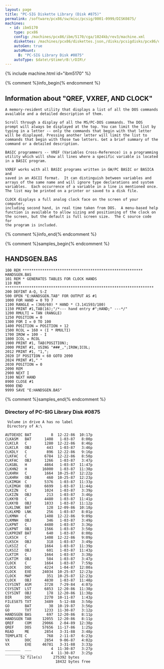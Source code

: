 ```yaml
---
layout: page
title: "PC-SIG Diskette Library (Disk #875)"
permalink: /software/pcx86/sw/misc/pcsig/0001-0999/DISK0875/
machines:
  - id: ibm5170
    type: pcx86
    config: /machines/pcx86/ibm/5170/cga/1024kb/rev3/machine.xml
    diskettes: /machines/pcx86/diskettes.json,/disks/pcsigdisks/pcx86/diskettes.json
    autoGen: true
    autoMount:
      B: "PC-SIG Library Disk #0875"
    autoType: $date\r$time\rB:\rDIR\r
---
```


{% include machine.html id="ibm5170" %}

{% comment %}info_begin{% endcomment %}

## Information about "QREF, VXREF, AND CLOCK"

    A memory-resident utility that displays a list of all the DOS commands
    available and a detailed description of them.
    
    Scroll through a display of all the MS/PC-DOS commands. The DOS
    prompt will always be displayed at the top. You can limit the list by
    typing in a letter -- only the commands that begin with that letter
    will be displayed. Pressing another letter will limit the list to
    commands that begin with those two letters. Get a brief summary of the
    command or a detailed description.
    
    BASIC programmers -- VREF (Variables Cross-Reference) is a programming
    utility which will show all lines where a specific variable is located
    in a BASIC program.
    
    VXREF works with all BASIC programs written in GW/PC BASIC or BASICA and
    saved in an ASCII format.  It can distinguish between variables and
    arrays of the same name and will ignore type declarations and system
    variables.  Each occurrence of a variable in a line is mentioned once.
    The list may be printed on a printer or saved to a disk file.
    
    CLOCK displays a full analog clock face on the screen of your computer,
    including second hand, in real time taken from DOS.  A menu-based help
    function is available to allow sizing and positioning of the clock on
    the screen, but the default is full screen size.  The C source code for
    the program is included.
{% comment %}info_end{% endcomment %}

{% comment %}samples_begin{% endcomment %}

## HANDSGEN.BAS

```bas
100 REM ******************************************************* HANDSGEN.BAS
101 REM * GENERATES TABLES FOR CLOCK HANDS
110 REM ********************************************************************
200 DEFINT A-Q, S-Z
500 OPEN "E:HANDSGEN.TAB" FOR OUTPUT AS #1
1000 FOR HAND = 0 TO 7
1100 RANGLE = (360/60) * HAND * (3.141593/180)
1150 PRINT #1,TAB(16);"/*--- hand entry #";HAND;" ---*/"
1200 RMULTI = TAN (RANGLE)
1250 POSITION = 0
1300 FOR I = 0 TO 100
1400 POSITION = POSITION + 12
1500 RCOL = 160 + (I * RMULTI)
1700 IROW = 100 - I
1800 ICOL = RCOL
1900 PRINT #1, TAB(POSITION);
2000 PRINT #1, USING "###_,";IROW;ICOL;
2012 PRINT #1, "1,";
2020 IF POSITION < 60 GOTO 2090
2024 PRINT #1," "
2030 POSITION = 0
2090 REM
2900 NEXT I
3100 NEXT HAND
8900 CLOSE #1
9000 END
9999 SAVE "E:HANDSGEN.BAS"
```

{% comment %}samples_end{% endcomment %}

### Directory of PC-SIG Library Disk #0875

     Volume in drive A has no label
     Directory of A:\

    AUTOEXEC BAT         8  12-22-86  10:17p
    CLKASM   BAT      1408   1-03-87   8:00p
    CLKCLR   C        1280  12-22-86   8:46p
    CLKCLR   OBJ       443   1-03-87   3:46p
    CLKDLY   C         896  12-22-86   9:16p
    CLKFAC   C        6784  12-22-86   8:50p
    CLKFAC   OBJ      1266   1-03-87   3:47p
    CLKGBL   H        4864   1-03-87  11:47p
    CLKHN2   H       16000   1-03-87  11:38p
    CLKHRH   C        1664  10-25-87  12:22p
    CLKHRH   OBJ       460  10-25-87  12:23p
    CLKIMGH  C        5376   1-03-87  11:33p
    CLKIMGH  OBJ      6699   1-03-87  11:44p
    CLKIZN   C        1024   1-03-87   3:39p
    CLKIZN   OBJ       213   1-03-87   3:46p
    CLKKYB   C        4480   1-03-87  11:41p
    CLKKYB   OBJ      1833   1-03-87  11:12p
    CLKLINK  BAT       128  12-09-86  10:18p
    CLKLKMD  LNK       256   1-03-87   8:01p
    CLKMNH   C        1408  12-22-86   9:09p
    CLKMNH   OBJ       346   1-03-87   3:49p
    CLKPNT   C        4480   1-03-87   3:36p
    CLKPNT   OBJ      1566   1-03-87   3:50p
    CLKPRINT BAT       640   1-03-87   8:00p
    CLKSCH   C        1408  12-22-86   9:09p
    CLKSCH   OBJ       318   1-03-87   3:49p
    CLKSIZ   C        1664   1-03-87  11:39p
    CLKSIZ   OBJ       601   1-03-87  11:43p
    CLKTIM   C        1664   1-03-87   3:38p
    CLKTIM   OBJ       584   1-03-87   3:47p
    CLOCK    C        1664   1-03-87   7:59p
    CLOCK    DOC      4224   1-04-87  12:00a
    CLOCK    EXE     24034  10-25-87  12:23p
    CLOCK    MAP       351  10-25-87  12:23p
    CLOCK    OBJ      4830   1-03-87  11:48p
    CSYSINT  ASM      3728   7-29-84   4:07p
    CSYSINT  LST      6853  12-20-86  11:38p
    CSYSINT  OBJ       178  12-20-86  11:38p
    DIR      DOC      2270  10-11-87   1:43p
    FILES875 TXT      3489   5-12-88   3:50p
    GO       BAT        38  10-19-87   3:56p
    GO       TXT      1233  11-30-87   3:12p
    HANDSGEN BAS       697  12-20-86   8:11p
    HANDSGEN TAB     12055  12-20-86   8:11p
    QREF     COM     29066   2-04-89  12:38p
    QREF     DOS     57656  11-17-86   1:25p
    READ     ME       2854   3-31-88   3:48p
    TEMPLATE C         768   2-11-87   6:23p
    VX       DOC      2854   9-06-87   4:02p
    VX       EXE     46781   3-31-88   3:33p
    _______  ___         4  11-30-87   3:27p
    ________ ___         4  11-30-87   3:25p
           52 file(s)     275392 bytes
                           18432 bytes free

